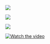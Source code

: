 ![](https://file.garden/Zlc_rlwZaj3gLlZ-/978e15e982edf4394eb386c779a3b1d5.gif)

![](https://file.garden/Zlc_rlwZaj3gLlZ-/Untitled62_20240604120420.png)

![](https://file.garden/Zlc_rlwZaj3gLlZ-/Untitled63_20240604122822.png)

[![Watch the video](https://file.garden/Zlc_rlwZaj3gLlZ-/Screenshot_20240604-124624_Pinterest.jpg)](https://pin.it/2ktPJWnnM)
